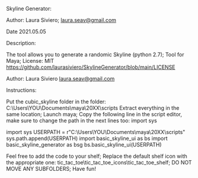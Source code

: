 Skyline Generator:

Author: Laura Siviero; laura.seav@gmail.com

Date 2021.05.05

Description:

The tool allows you to generate a randomic Skyline (python 2.7);
Tool for Maya;
License: MIT https://github.com/laurasiviero/SkylineGenerator/blob/main/LICENSE

Author: Laura Siviero laura.seav@gmail.com

Instructions:

Put the cubic_skyline folder in the folder: C:\Users\YOU\Documents\maya\20XX\scripts
Extract everything in the same location;
Launch maya;
Copy the following line in the script editor, make sure to change the path in the next lines too:
import sys

import sys
USERPATH = r"C:\Users\YOU\Documents\maya\20XX\scripts" 
sys.path.append(USERPATH)
import basic_skyline_ui as bs
import basic_skyline_generator as bsg
bs.basic_skyline_ui(USERPATH)

Feel free to add the code to your shelf;
Replace the default shelf icon with the appropriate one: tic_tac_toe\tic_tac_toe_icons\tic_tac_toe_shelf;
DO NOT MOVE ANY SUBFOLDERS;
Have fun!
